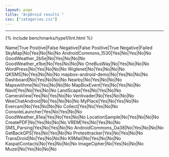 ```yaml
---
layout: page
title: "ArpDroid results "
css: ["categories.css"]
---
```



-----

{% include benchmarks/type1/lint.html %}

Name|True Positive|False Negative|False Positive|True Negative|Failed
SkyMap|No|Yes|No|No|No
AndroidCommons_1530|Yes|No|Yes|No|No
GoodWeather_2b5e|No|Yes|No|No|No
GoodWeather_e1be|No|Yes|No|No|No
OneBusWay|No|Yes|No|No|No
WordPress|No|Yes|No|No|No
Wiglenet|No|Yes|No|No|No
QKSMS|No|Yes|No|No|No
mapbox-android-demo|No|Yes|No|No|No
Dashboard|No|Yes|No|No|No
Nearby|No|Yes|No|No|No
Mapswithme|No|Yes|No|No|No
MapBoxEvent|Yes|No|Yes|No|No
Navit|Yes|No|Yes|No|No
LandScape|Yes|No|Yes|No|No
CameraView|Yes|No|Yes|No|No
Ventivader|No|Yes|No|No|No
WeeChatAndroid|No|Yes|No|No|No
MyPlace|Yes|No|Yes|No|No
Evercam|No|Yes|No|No|No
Collect|Yes|No|Yes|No|No
ConsoleLauncher|Yes|No|Yes|No|No
GoodWeather_81ea|Yes|No|Yes|No|No
LocationSample|No|Yes|No|No|No
CreatePDF|No|Yes|No|No|No
VREM|Yes|No|Yes|No|No
SMS_Parsing|Yes|No|Yes|No|No
AndroidCommons_Da38|No|Yes|No|No|No
GetBackGPS|Yes|No|Yes|No|No
Protesttracker|Yes|No|Yes|No|No
TransDroid|No|Yes|No|No|No
K9Mail|No|Yes|No|No|No
KaspatContacts|No|Yes|No|No|No
ImageCipher|No|Yes|No|No|No
Muzei|No|Yes|No|No|No
